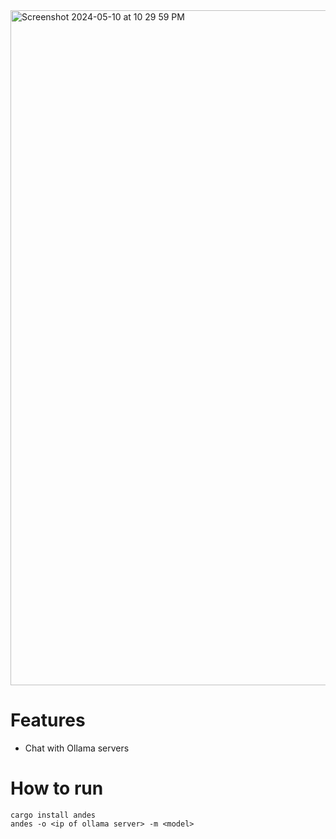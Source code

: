 <img width="1080" alt="Screenshot 2024-05-10 at 10 29 59 PM" src="https://github.com/richardanaya/Andes/assets/294042/b1ad9ef1-3ae8-4242-a053-f47372fee591">

# Features
* Chat with Ollama servers

# How to run

```
cargo install andes
andes -o <ip of ollama server> -m <model>
```
